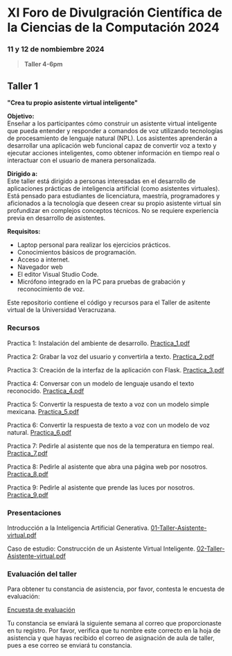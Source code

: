 # XI Foro de Divulgración Científica de la Ciencias de la Computación 2024

### 11 y 12 de nombiembre 2024

> **Taller 4-6pm**

## Taller 1
**"Crea tu propio asistente virtual inteligente"**

**Objetivo:**  
Enseñar a los participantes cómo construir un asistente virtual inteligente que pueda entender y responder a comandos de voz utilizando tecnologías de procesamiento de lenguaje natural (NPL). Los asistentes aprenderán a desarrollar una aplicación web funcional capaz de convertir voz a texto y ejecutar acciones inteligentes, como obtener información en tiempo real o interactuar con el usuario de manera personalizada.

**Dirigido a:**  
Este taller está dirigido a personas interesadas en el desarrollo de aplicaciones prácticas de inteligencia artificial (como asistentes virtuales). Está pensado para estudiantes de licenciatura, maestría, programadores y aficionados a la tecnología que deseen crear su propio asistente virtual sin profundizar en complejos conceptos técnicos. No se requiere experiencia previa en desarrollo de asistentes.

**Requisitos:**  
- Laptop personal para realizar los ejercicios prácticos.
- Conocimientos básicos de programación.
- Acceso a internet.
- Navegador web
- El editor Visual Studio Code.
- Micrófono integrado en la PC para pruebas de grabación y reconocimiento de voz.

Este repositorio contiene el código y recursos para el Taller de asitente virtual de la Universidad Veracruzana.

### Recursos

Practica 1: Instalación del ambiente de desarrollo.
[Practica_1.pdf](https://github.com/user-attachments/files/17694393/Practica_1.pdf)

Practica 2: Grabar la voz del usuario y convertirla a texto.
[Practica_2.pdf](https://github.com/user-attachments/files/17711415/Practica_2.pdf)

Practica 3: Creación de la interfaz de la aplicación con Flask.
[Practica_3.pdf](https://github.com/user-attachments/files/17710865/Practica_3.pdf)

Practica 4: Conversar con un modelo de lenguaje usando el texto reconocido.
[Practica_4.pdf](https://github.com/user-attachments/files/17710896/Practica_4.pdf)

Practica 5: Convertir la respuesta de texto a voz con un modelo simple mexicana.
[Practica_5.pdf](https://github.com/user-attachments/files/17722771/Practica_5.pdf)

Practica 6: Convertir la respuesta de texto a voz con un modelo de voz natural.
[Practica_6.pdf](https://github.com/user-attachments/files/17722772/Practica_6.pdf)

Practica 7: Pedirle al asistente que nos de la temperatura en tiempo real.
[Practica_7.pdf](https://github.com/user-attachments/files/17722773/Practica_7.pdf)

Practica 8: Pedirle al asistente que abra una página web por nosotros.
[Practica_8.pdf](https://github.com/user-attachments/files/17722774/Practica_8.pdf)

Practica 9: Pedirle al asistente que prende las luces por nosotros.
[Practica_9.pdf](https://github.com/user-attachments/files/17722775/Practica_9.pdf)

### Presentaciones

Introducción a la Inteligencia Artificial Generativa.
[01-Taller-Asistente-virtual.pdf](https://github.com/user-attachments/files/17722766/01-Taller-Asistente-virtual.pdf)

Caso de estudio: Construcción de un Asistente Virtual Inteligente.
[02-Taller-Asistente-virtual.pdf](https://github.com/user-attachments/files/17722873/02-Taller-Asistente-virtual.pdf)

### Evaluación del taller

Para obtener tu constancia de asistencia, por favor, contesta le encuesta de evaluación: 

[Encuesta de evaluación](https://docs.google.com/forms/d/e/1FAIpQLSdjTu60luKCVGmNqLFO3F5i_L68XcqHyJZYK2KzennZa3ob9A/viewform)

Tu constancia se enviará la siguiente semana al correo que proporcionaste en tu registro. Por favor, verifica que tu nombre este correcto en la hoja de asistencia y que hayas recibido el correo de asignación de aula de taller, pues a ese correo se enviará tu constancia.


